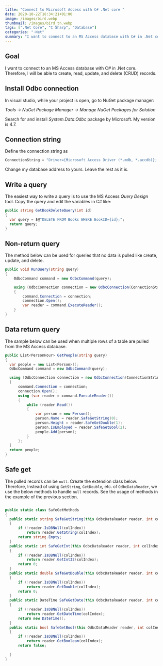 ```yaml
---
title: "Connect to Microsoft Access with C# .Net core "
date: 2020-10-22T18:34:21+01:00
image: /images/bird.webp
thumbnail: /images/bird_tn.webp
tags: [".Net Core", "C Sharp", "Database"]
categories: "⋅Net"
summary: "I want to connect to an MS Access database with C# in .Net core. Therefore, I will be able to create, read, update, and delete (CRUD) records."
---
```


## Goal

I want to connect to an MS Access database with C# in .Net core. Therefore, I will be able to create, read, update, and delete (CRUD) records.

## Install Odbc connection

In visual studio, while your project is open, go to NuGet package manager:

*Tools ->  NuGet Package Manager -> Manage NuGet Packages for Solution*

Search for and install *System.Data.Odbc* package by Microsoft. My version is 4.7.

## Connection string 

Define the connection string as

```c#
ConnectionString = "Driver={Microsoft Access Driver (*.mdb, *.accdb)}; Dbq=C:\\Users\\sorush\\Documents\\nameOfDatabase.accdb; Uid = Admin; Pwd =; ",
```
Change my database address to yours. Leave the rest as it is.

## Write a query

The easiest way to write a query is to use the MS Access *Query Design* tool. Copy the query and
edit the variables in C# like:

```c#
public string GetBookDeleteQuery(int id)
{
  var query = $@"DELETE FROM Books WHERE BookID={id};";
  return query;
}
```

## Non-return query

The method below can be used for queries that no data is pulled like create, update, and delete.

```c#
public void RunQuery(string query)
{
    OdbcCommand command = new OdbcCommand(query);

    using (OdbcConnection connection = new OdbcConnection(ConnectionString))
    {
        command.Connection = connection;
        connection.Open();
        var reader = command.ExecuteReader();
    }
}
```

## Data return query

The sample below can be used when multiple rows of a table are pulled from the MS Access database.

```c#
public List<PersonHour> GetPeople(string query)
{
  var people = new List<Person>();
  OdbcCommand command = new OdbcCommand(query);

  using (OdbcConnection connection = new OdbcConnection(ConnectionString))
  {
      command.Connection = connection;
      connection.Open();
      using (var reader = command.ExecuteReader())
      {
          while (reader.Read())
          {
              var person = new Person();
              person.Name = reader.SafeGetString(0);
              person.Height = reader.SafeGetDouble(1);
              person.IsEmployed = reader.SafeGetBool(2);
              people.Add(person);
          }
      };
  }
  return people;
}
```
## Safe get 

The pulled records can be `null`.  Create the extension class below. Therefore, Instead of using `GetString`, `GetDouble`, etc. of `OdbcDataReader`, we use the below methods to handle `null` records. See the usage of methods in the example of the previous section.

```c#

public static class SafeGetMethods
{
  public static string SafeGetString(this OdbcDataReader reader, int colIndex)
  {
      if (!reader.IsDBNull(colIndex))
          return reader.GetString(colIndex);
      return string.Empty;
  }
  public static int SafeGetInt(this OdbcDataReader reader, int colIndex)
  {
      if (!reader.IsDBNull(colIndex))
          return reader.GetInt32(colIndex);
      return 0;
  }
  public static double SafeGetDouble(this OdbcDataReader reader, int colIndex)
  {
      if (!reader.IsDBNull(colIndex))
          return reader.GetDouble(colIndex);
      return 0;
  }
  public static DateTime SafeGetDate(this OdbcDataReader reader, int colIndex)
  {
      if (!reader.IsDBNull(colIndex))
          return reader.GetDateTime(colIndex);
      return new DateTime();
  }
  public static bool SafeGetBool(this OdbcDataReader reader, int colIndex)
  {
      if (!reader.IsDBNull(colIndex))
          return reader.GetBoolean(colIndex);
      return false;
      
  }
}
```